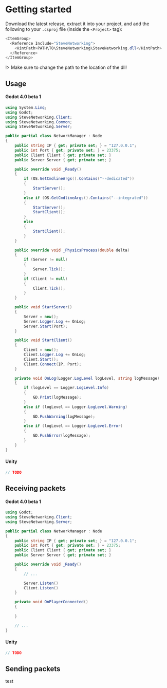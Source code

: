 # Getting started
Download the latest release, extract it into your project, and add the following to your `.csproj` file (inside the `<Project>` tag):
```cs
<ItemGroup>
  <Reference Include="SteveNetworking">
    <HintPath>PATH\TO\SteveNetworking\SteveNetworking.dll</HintPath>
  </Reference>
</ItemGroup>
```
!> Make sure to change the path to the location of the dll!

## Usage
<!-- tabs:start -->
#### **Godot 4.0 beta 1**
```cs
using System.Linq;
using Godot;
using SteveNetworking.Client;
using SteveNetworking.Common;
using SteveNetworking.Server;

public partial class NetworkManager : Node
{
	public string IP { get; private set; } = "127.0.0.1";
	public int Port { get; private set; } = 23375;
	public Client Client { get; private set; }
	public Server Server { get; private set; }

	public override void _Ready()
	{
		if (OS.GetCmdlineArgs().Contains("--dedicated"))
		{
			StartServer();
		}
		else if (OS.GetCmdlineArgs().Contains("--integrated"))
		{
			StartServer();
			StartClient();
		}
		else
		{
			StartClient();
		}
	}

	public override void _PhysicsProcess(double delta)
	{
		if (Server != null)
		{
			Server.Tick();
		}
		if (Client != null)
		{
			Client.Tick();
		}
	}

	public void StartServer()
	{
		Server = new();
		Server.Logger.Log += OnLog;
		Server.Start(Port);
	}

	public void StartClient()
	{
		Client = new();
		Client.Logger.Log += OnLog;
		Client.Start();
		Client.Connect(IP, Port);
	}

	private void OnLog(Logger.LogLevel logLevel, string logMessage)
	{
		if (logLevel == Logger.LogLevel.Info)
		{
			GD.Print(logMessage);
		}
		else if (logLevel == Logger.LogLevel.Warning)
		{
			GD.PushWarning(logMessage);
		}
		else if (logLevel == Logger.LogLevel.Error)
		{
			GD.PushError(logMessage);
		}
	}
}
```

#### **Unity**
```cs
// TODO
```
<!-- tabs:end -->

## Receiving packets
<!-- tabs:start -->
#### **Godot 4.0 beta 1**
```cs
using Godot;
using SteveNetworking.Client;
using SteveNetworking.Server;

public partial class NetworkManager : Node
{
	public string IP { get; private set; } = "127.0.0.1";
	public int Port { get; private set; } = 23375;
	public Client Client { get; private set; }
	public Server Server { get; private set; }

	public override void _Ready()
	{
		// ...

		Server.Listen()
		Client.Listen()
	}

	private void OnPlayerConnected()
	{
		
	}

	// ...
}
```

#### **Unity**
```cs
// TODO
```
<!-- tabs:end -->

## Sending packets
test
